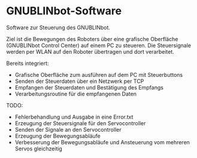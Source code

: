 GNUBLINbot-Software
===================

Software zur Steuerung des GNUBLINbot.

Ziel ist die Bewegungen des Roboters über eine grafische Oberfläche (GNUBLINbot Control Center) auf einem PC zu steueren.
Die Steuersignale werden per WLAN auf den Roboter übertragen und dort verarbeitet.

Bereits integriert:
- Grafische Oberfläche zum ausführen auf dem PC mit Steuerbuttons
- Senden der Steuerdaten über ein Netzwerk per TCP
- Empfangen der Steuerdaten und Bestätigung des Empfangs
- Verarbeitungsroutine für die empfangenen Daten

TODO:
- Fehlerbehandlung und Ausgabe in eine Error.txt
- Erzeugung der Steuersignale für den Servocontroller
- Senden der Signale an den Servocontroller
- Erzeugung der Bewegungsabläufe
- Verbesserung der Bewegungsabläufe und Ansteuerung vom mehreren Servos gleichzeitig 
